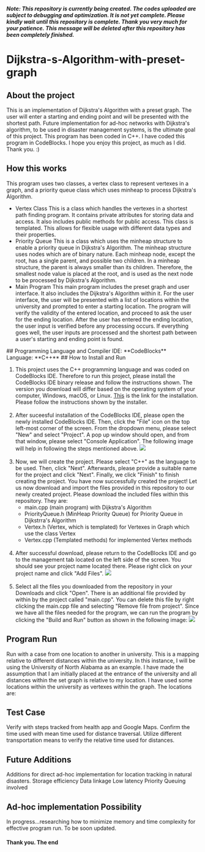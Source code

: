 *******************************************************************<br> Note: This repository is currently being created. The codes uploaded are subject to debugging and optimization. It is not yet complete. Please kindly wait until this repository is complete. Thank you very much for your patience. This message will be deleted after this repository has been completely finished. </br>*******************************************************************
# Dijkstra-s-Algorithm-with-preset-graph
## About the project
This is an implementation of Dijkstra's Algorithm with a preset graph. The user will enter a starting and ending point and will be presented with the shortest path. Future implementation for ad-hoc networks with Dijkstra's algorithm, to be used in disaster management systems, is the ultimate goal of this project. This program has been coded in C++. I have coded this program in CodeBlocks. I hope you enjoy this project, as much as I did. Thank you. :)

## How this works
This program uses two classes, a vertex class to represent vertexes in a graph, and a priority queue class which uses minheap to process Dijkstra's Algorithm.
<ul>
  <li>
    Vertex Class
    This is a class which handles the vertexes in a shortest path finding program. It contains private attributes for storing data and access. It also includes public methods for public access. This class is templated. This allows for flexible usage with different data types and their properties.
  </li>
  <li>
    Priority Queue
    This is a class which uses the minheap structure to enable a priority queue in Dijkstra's Algorithm. The minheap structure uses nodes which are of binary nature. Each minheap node, except the root, has a single parent, and possible two children. In a minheap structure, the parent is always smaller than its children. Therefore, the smallest node value is placed at the root, and is used as the next node to be processed by Dijkstra's Algorithm.
  </li>
  <li>
    Main Program
    This main program includes the preset graph and user interface. It also includes the Dijkstra's Algorithm within it. For the user interface, the user will be presented with a list of locations within the university and prompted to enter a starting location. The program will verify the validity of the entered location, and proceed to ask the user for the ending location. After the user has entered the ending location, the user input is verified before any processing occurs. If everything goes well, the user inputs are processed and the shortest path between a user's starting and ending point is found.
  </li>
</ul>
## Programming Language and Compiler
IDE: **CodeBlocks**
<br>
Language: **C++**
## How to Install and Run
<ol>
<li>
This project uses the C++ programming language and was coded on CodeBlocks IDE. Therefore to run this project, please install the CodeBlocks IDE binary release and follow the instructions shown. The version you download will differ based on the operating system of your computer, Windows, macOS, or Linux. <a href=https://www.codeblocks.org/downloads/binaries/>This</a> is the link for the installation. Please follow the instructions shown by the installer.
</li>
<br>

<li>
After suceesful installation of the CodeBlocks IDE, please open the newly installed CodeBlocks IDE. Then, click the "File" icon on the top left-most corner of the screen. From the dropdown menu, please select "New" and select "Project". A pop up window should open, and from that window, please select "Console Application". The following image will help in following the steps mentioned above.
<img src="https://github.com/Khant-Khine/Sorting-Algorithms-Visualizer/assets/155600182/af186365-90d5-4839-9d16-bcb3308a863b">
</li>
<br>

<li>
Now, we will create the project. Please select "C++" as the language to be used. Then, click "Next". Afterwards, please provide a suitable name for the project and click "Next". Finally, we click "Finish" to finish creating the project. You have now successfully created the project! Let us now download and import the files provided in this repository to our newly created project. Please download the included files within this repository. They are:
<ul>
<li>
main.cpp (main program) with Dijkstra's Algorithm
</li>
<li>
PriorityQueue.h (MinHeap Priority Queue) for Priority Queue in Dijkstrra's Algorithm
</li>
<li>
Vertex.h (Vertex, which is templated) for Vertexes in Graph which use the class Vertex
</li>
<li>
Vertex.cpp (Templated methods) for implemented Vertex methods
</li>
</ul>
</li>
<br>

<li>
After successful download, please return to the CodeBlocks IDE and go to the management tab located on the left side of the screen. You should see your project name located there. Please right click on your project name and click "Add Files".
<img src="https://github.com/Khant-Khine/Sorting-Algorithms-Visualizer/assets/155600182/05da4006-eeb0-4f32-ac93-d4c3cb1515b0">
</li>
<br>

<li>
Select all the files you downloaded from the repository in your Downloads and click "Open". There is an additional file provided by within by the project called "main.cpp". You can delete this file by right clicking the main.cpp file and selecting "Remove file from project". Since we have all the files needed for the program, we can run the program by clicking the "Build and Run" button as shown in the following image:
<img src="https://github.com/Khant-Khine/Sorting-Algorithms-Visualizer/assets/155600182/d5278d54-6c9a-4f1b-af96-f45b15ce0b49">
</li>
</ol>

## Program Run
Run with a case from one location to another in university. This is a mapping relative to different distances within the university. In this instance, I will be using the University of North Alabama as an example. I have made the assumption that I am initially placed at the entrance of the university and all distances within the set graph is relative to my location. I have used some locations within the university as vertexes within the graph. The locations are:
## Test Case
Verify with steps tracked from health app and Google Maps. Confirm the time used with mean time used for distance traversal. Utilize different transportation means to verify the relative time used for distances.
## Future Additions
Additions for direct ad-hoc implementation for location tracking in natural disasters.
Storage efficiency
Data linkage
Low latency
Priority Queuing involved
## Ad-hoc implementation Possibility
In progress...researching how to minimize memory and time complexity for effective program run.
To be soon updated.


<h4>Thank you. The end</h4>

